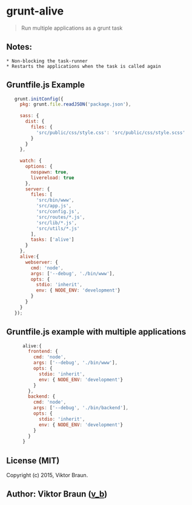 # grunt-alive
> Run multiple applications as a grunt task

## Notes:
    * Non-blocking the task-runner
    * Restarts the applications when the task is called again

## Gruntfile.js Example

 ```javascript  
    grunt.initConfig({
      pkg: grunt.file.readJSON('package.json'),
      
      sass: {
        dist: {
          files: {
            'src/public/css/style.css': 'src/public/css/style.scss'
          }
        }
      },
      
      watch: {
        options: {
          nospawn: true,
          livereload: true
        },
        server: {
          files: [
            'src/bin/www',
            'src/app.js',
            'src/config.js',
            'src/routes/*.js',
            'src/lib/*.js',
            'src/utils/*.js'
          ],
          tasks: ['alive']
        }
      },
      alive:{
        webserver: {
          cmd: 'node',
          args: ['--debug', './bin/www'],
          opts: {
            stdio: 'inherit',
            env: { NODE_ENV: 'development'}
          }
        }
      }
    });
```

## Gruntfile.js example with multiple applications

```javascript
      alive:{
        frontend: {
          cmd: 'node',
          args: ['--debug', './bin/www'],
          opts: {
            stdio: 'inherit',
            env: { NODE_ENV: 'development'}
          }
        },
        backend: {
          cmd: 'node',
          args: ['--debug', './bin/backend'],
          opts: {
            stdio: 'inherit',
            env: { NODE_ENV: 'development'}
          }
        }
      }
```


## License (MIT)

Copyright (c) 2015, Viktor Braun.

## Author: Viktor Braun ([v_b][0])
[0]: http://github.com/v-braun/
